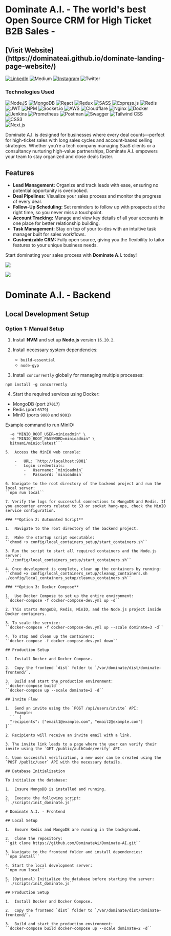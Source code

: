 <h1> Dominate A.I. - The world's best Open Source CRM for High Ticket B2B Sales - </h1>
<h2> [Visit Website](https://dominateai.github.io/dominate-landing-page-website/) </h2>
<p>
	
[![LinkedIn](https://img.shields.io/badge/linkedin-%230077B5.svg?style=for-the-badge&logo=linkedin&logoColor=white)](https://www.linkedin.com/company/dominate-ai/?viewAsMember=true)
![Medium](https://img.shields.io/badge/Medium-12100E?style=for-the-badge&logo=medium&logoColor=white)
[![Instagram](https://img.shields.io/badge/Instagram-%23E4405F.svg?style=for-the-badge&logo=Instagram&logoColor=white)](https://www.instagram.com/dominate.ai/?hl=en)
![Twitter](https://img.shields.io/badge/Twitter-%231DA1F2.svg?style=for-the-badge&logo=Twitter&logoColor=white)
	
</p>

<h3> Technologies Used </h3>

![NodeJS](https://img.shields.io/badge/node.js-6DA55F?style=for-the-badge&logo=node.js&logoColor=white)
![MongoDB](https://img.shields.io/badge/MongoDB-%234ea94b.svg?style=for-the-badge&logo=mongodb&logoColor=white)
![React](https://img.shields.io/badge/react-%2320232a.svg?style=for-the-badge&logo=react&logoColor=%2361DAFB)
![Redux](https://img.shields.io/badge/redux-%23593d88.svg?style=for-the-badge&logo=redux&logoColor=white)
![SASS](https://img.shields.io/badge/SASS-hotpink.svg?style=for-the-badge&logo=SASS&logoColor=white)
![Express.js](https://img.shields.io/badge/express.js-%23404d59.svg?style=for-the-badge&logo=express&logoColor=%2361DAFB)
![Redis](https://img.shields.io/badge/redis-%23DD0031.svg?style=for-the-badge&logo=redis&logoColor=white)
![JWT](https://img.shields.io/badge/JWT-black?style=for-the-badge&logo=JSON%20web%20tokens)
![NPM](https://img.shields.io/badge/NPM-%23000000.svg?style=for-the-badge&logo=npm&logoColor=white)
![Socket.io](https://img.shields.io/badge/Socket.io-black?style=for-the-badge&logo=socket.io&badgeColor=010101)
![AWS](https://img.shields.io/badge/AWS-%23FF9900.svg?style=for-the-badge&logo=amazon-aws&logoColor=white)
![Cloudflare](https://img.shields.io/badge/Cloudflare-F38020?style=for-the-badge&logo=Cloudflare&logoColor=white)
![Nginx](https://img.shields.io/badge/nginx-%23009639.svg?style=for-the-badge&logo=nginx&logoColor=white)
![Docker](https://img.shields.io/badge/docker-%230db7ed.svg?style=for-the-badge&logo=docker&logoColor=white)
![Jenkins](https://img.shields.io/badge/jenkins-%232C5263.svg?style=for-the-badge&logo=jenkins&logoColor=white)
![Prometheus](https://img.shields.io/badge/Prometheus-E6522C?style=for-the-badge&logo=Prometheus&logoColor=white)
![Postman](https://img.shields.io/badge/Postman-FF6C37?style=for-the-badge&logo=postman&logoColor=white)
![Swagger](https://img.shields.io/badge/-Swagger-%23Clojure?style=for-the-badge&logo=swagger&logoColor=white)
![Tailwind CSS](https://img.shields.io/badge/Tailwind_CSS-%2338B2AC.svg?style=for-the-badge&logo=tailwind-css&logoColor=white)  
![CSS3](https://img.shields.io/badge/CSS3-%231572B6.svg?style=for-the-badge&logo=css3&logoColor=white)  
![Next.js](https://img.shields.io/badge/Next.js-%23000000.svg?style=for-the-badge&logo=nextdotjs&logoColor=white)  


Dominate A.I. is designed for businesses where every deal counts—perfect for high-ticket sales with long sales cycles and account-based selling strategies. Whether you’re a tech company managing SaaS clients or a consultancy nurturing high-value partnerships, Dominate A.I. empowers your team to stay organized and close deals faster.  

## Features  
- **Lead Management:** Organize and track leads with ease, ensuring no potential opportunity is overlooked.  
- **Deal Pipelines:** Visualize your sales process and monitor the progress of every deal.  
- **Follow-Up Scheduling:** Set reminders to follow up with prospects at the right time, so you never miss a touchpoint.  
- **Account Tracking:** Manage and view key details of all your accounts in one place for better relationship building.  
- **Task Management:** Stay on top of your to-dos with an intuitive task manager built for sales workflows.  
- **Customizable CRM:** Fully open source, giving you the flexibility to tailor features to your unique business needs.  

Start dominating your sales process with **Dominate A.I.** today!

![](assets/website_screenshot.png)



![](assets/Dashboard.png)

# Dominate A.I. - Backend

## Local Development Setup

### **Option 1: Manual Setup**

1.  Install **NVM** and set up **Node.js** version `16.20.2`.
    
2.  Install necessary system dependencies:
    
    -   `build-essential`
    -   `node-gyp`
3.  Install `concurrently` globally for managing multiple processes:

```npm install -g concurrently```

4. Start the required services using Docker:

-   MongoDB (port `27017`)
-   Redis (port `6379`)
-   MinIO (ports `9000` and `9001`)

Example command to run MinIO:

```docker run -d --name minio -p 9000:9000 -p 9001:9001 \
  -e "MINIO_ROOT_USER=minioadmin" \
  -e "MINIO_ROOT_PASSWORD=minioadmin" \
  bitnami/minio:latest```

5.  Access the MinIO web console:
    
    -   URL: `http://localhost:9001`
    -   Login credentials:
        -   Username: `minioadmin`
        -   Password: `minioadmin`

6. Navigate to the root directory of the backend project and run the local server:
``npm run local``

7. Verify the logs for successful connections to MongoDB and Redis. If you encounter errors related to S3 or socket hang-ups, check the MinIO service configuration.

### **Option 2: Automated Script**

1.  Navigate to the root directory of the backend project.

2.  Make the startup script executable:
``chmod +x config/local_containers_setup/start_containers.sh``

3. Run the script to start all required containers and the Node.js server:
``./config/local_containers_setup/start_containers.sh``

4. Once development is complete, clean up the containers by running:
``chmod +x config/local_containers_setup/cleanup_containers.sh
./config/local_containers_setup/cleanup_containers.sh``

### **Option 3: Docker Compose**

1.  Use Docker Compose to set up the entire environment:
``docker-compose -f docker-compose-dev.yml up -d``

2. This starts MongoDB, Redis, MinIO, and the Node.js project inside Docker containers.

3. To scale the service:
``docker-compose -f docker-compose-dev.yml up --scale dominate=3 -d``

4. To stop and clean up the containers:
``docker-compose -f docker-compose-dev.yml down``

## Production Setup

1.  Install Docker and Docker Compose.

2.  Copy the frontend `dist` folder to `/var/dominate/dist/dominate-frontend/`.

3.  Build and start the production environment:
``docker-compose build``  
``docker-compose up --scale dominate=2 -d``

## Invite Flow

1.  Send an invite using the `POST /api/users/invite` API:  
    Example:
  ``  {
  "recipients": ["email1@example.com", "email2@example.com"]
}``

2. Recipients will receive an invite email with a link.

3. The invite link leads to a page where the user can verify their invite using the `GET /public/authCode/verify` API.

4. Upon successful verification, a new user can be created using the `POST /public/user` API with the necessary details.

## Database Initialization

To initialize the database:

1.  Ensure MongoDB is installed and running.

2.  Execute the following script:
``./scripts/init_dominate.js``

# Dominate A.I. - Frontend

## Local Setup

1.  Ensure Redis and MongoDB are running in the background.

2.  Clone the repository:
``git clone https://github.com/DominateAi/Dominate-AI.git``

3. Navigate to the frontend folder and install dependencies:
``npm install``

4. Start the local development server:
``npm run local``

5. (Optional) Initialize the database before starting the server:
``./scripts/init_dominate.js``

## Production Setup

1.  Install Docker and Docker Compose.

2.  Copy the frontend `dist` folder to `/var/dominate/dist/dominate-frontend/`.

3.  Build and start the production environment:
``docker-compose build docker-compose up --scale dominate=2 -d``